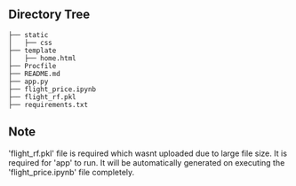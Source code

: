 

## Directory Tree 
```
├── static 
│   ├── css
├── template
│   ├── home.html
├── Procfile
├── README.md
├── app.py
├── flight_price.ipynb
├── flight_rf.pkl
├── requirements.txt
```

## Note

'flight_rf.pkl' file is required which wasnt uploaded due to large file size. It is required for 'app' to run.
It will be automatically generated on executing the 'flight_price.ipynb' file completely.